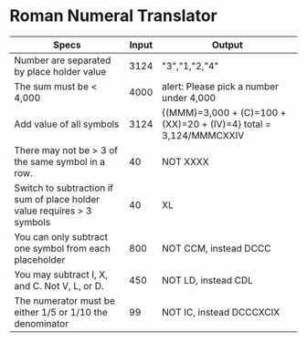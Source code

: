 # Roman Numeral Translator



|Specs|Input|Output|
|-|-|-|
|Number are separated by place holder value|3124|"3","1,"2,"4"|
|The sum must be < 4,000|4000|alert: Please pick a number under 4,000|
|Add value of all symbols| 3124| {(MMM)=3,000 + (C)=100 + (XX)=20 + (IV)=4} total = 3,124/MMMCXXIV|
|There may not be > 3 of the same symbol in a row.|40 | NOT XXXX |
|Switch to subtraction if sum of place holder value requires > 3 symbols| 40| XL|
|You can only subtract one symbol from each placeholder|800 | NOT CCM, instead DCCC|
|You may subtract I, X, and C. Not V, L, or D.| 450|NOT LD, instead CDL |
|The numerator must be either 1/5 or 1/10 the denominator| 99|NOT IC, instead DCCCXCIX |
